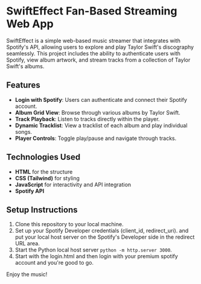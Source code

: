 # SwiftEffect Fan-Based  Streaming Web App

SwiftEffect is a simple web-based music streamer that integrates with Spotify's API, allowing users to explore and play Taylor Swift's discography seamlessly. This project includes the ability to authenticate users with Spotify, view album artwork, and stream tracks from a collection of Taylor Swift's albums.

## Features
- **Login with Spotify**: Users can authenticate and connect their Spotify account.
- **Album Grid View**: Browse through various albums by Taylor Swift.
- **Track Playback**: Listen to tracks directly within the player.
- **Dynamic Tracklist**: View a tracklist of each album and play individual songs.
- **Player Controls**: Toggle play/pause and navigate through tracks.

## Technologies Used
- **HTML** for the structure
- **CSS (Tailwind)** for styling
- **JavaScript** for interactivity and API integration
- **Spotify API**

## Setup Instructions
1. Clone this repository to your local machine.
2. Set up your Spotify Developer credentials (client_id, redirect_uri). and put your local host server on the Spotify's Developer side in the redirect URL area.
3. Start the Python local host server `python -m http.server 3000`.
4. Start with the login.html and then login with your premium spotify account and you're good to go.

Enjoy the music!
